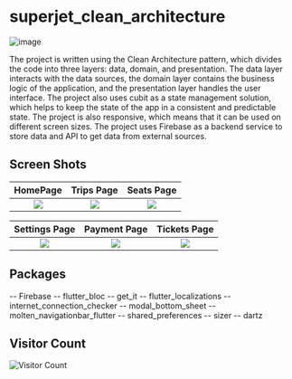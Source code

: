 # superjet_clean_architecture

![image](https://github.com/elqady4/suberjet_clean_architecture/blob/main/screen%20shots/travel%20app.jpg?raw=true)

The project is written using the Clean Architecture pattern, which divides the code into three layers: data, domain, and presentation. The data layer interacts with the data sources, the domain layer contains the business logic of the application, and the presentation layer handles the user interface. The project also uses cubit as a state management solution, which helps to keep the state of the app in a consistent and predictable state. The project is also responsive, which means that it can be used on different screen sizes. The project uses Firebase as a backend service to store data and API to get data from external sources.

## Screen Shots
  HomePage                 |   Trips Page        |  Seats Page
:-------------------------:|:-------------------------:|:-------------------------:
![](https://github.com/elqady4/suberjet_clean_architecture/blob/main/screen%20shots/Screenshot_1692460541.png?raw=true)|![](https://github.com/elqady4/suberjet_clean_architecture/blob/main/screen%20shots/Screenshot_1692460658.png?raw=true)|![](https://github.com/elqady4/suberjet_clean_architecture/blob/main/screen%20shots/Screenshot_1692460806.png?raw=true)

  Settings Page                 |   Payment Page        |  Tickets Page
:-------------------------:|:-------------------------:|:-------------------------:
![](https://github.com/elqady4/suberjet_clean_architecture/blob/main/screen%20shots/Screenshot_1692460787.png?raw=true)|![](https://github.com/elqady4/suberjet_clean_architecture/blob/main/screen%20shots/Screenshot_1692460693.png?raw=true)|![](https://github.com/elqady4/suberjet_clean_architecture/blob/main/screen%20shots/Screenshot_1692460763.png?raw=true)


## Packages
-- Firebase
-- flutter_bloc
-- get_it
-- flutter_localizations
-- internet_connection_checker
-- modal_bottom_sheet
-- molten_navigationbar_flutter
-- shared_preferences
-- sizer
-- dartz

## Visitor Count
![Visitor Count](https://profile-counter.glitch.me/{elqady4}/count.svg)
